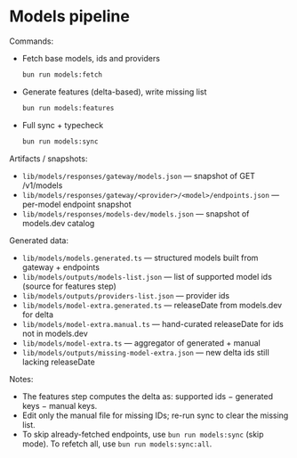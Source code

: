 # Models pipeline

Commands:

- Fetch base models, ids and providers
  ```bash
  bun run models:fetch
  ```
- Generate features (delta-based), write missing list
  ```bash
  bun run models:features
  ```
- Full sync + typecheck
  ```bash
  bun run models:sync
  ```

Artifacts / snapshots:

- `lib/models/responses/gateway/models.json` — snapshot of GET /v1/models
- `lib/models/responses/gateway/<provider>/<model>/endpoints.json` — per-model endpoint snapshot
- `lib/models/responses/models-dev/models.json` — snapshot of models.dev catalog

Generated data:

- `lib/models/models.generated.ts` — structured models built from gateway + endpoints
- `lib/models/outputs/models-list.json` — list of supported model ids (source for features step)
- `lib/models/outputs/providers-list.json` — provider ids
- `lib/models/model-extra.generated.ts` — releaseDate from models.dev for delta
- `lib/models/model-extra.manual.ts` — hand-curated releaseDate for ids not in models.dev
- `lib/models/model-extra.ts` — aggregator of generated + manual
- `lib/models/outputs/missing-model-extra.json` — new delta ids still lacking releaseDate

Notes:

- The features step computes the delta as: supported ids − generated keys − manual keys.
- Edit only the manual file for missing IDs; re-run sync to clear the missing list.
- To skip already-fetched endpoints, use `bun run models:sync` (skip mode). To refetch all, use `bun run models:sync:all`.


